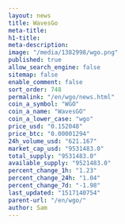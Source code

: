 ```yaml
---
layout: news
title: WavesGo
meta-title: 
h1-title: 
meta-description: 
image: "/media/1382998/wgo.png"
published: true
allow_search_engine: false
sitemap: false
enable_comment: false
sort_order: 748
permalink: "/en/wgo/news.html"
coin_a_symbol: "WGO"
coin_a_name: "WavesGO"
coin_a_lower_case: "wgo"
price_usd: "0.152048"
price_btc: "0.00001294"
24h_volume_usd: "621.167"
market_cap_usd: "9531483.0"
total_supply: "9531483.0"
available_supply: "9521483.0"
percent_change_1h: "1.23"
percent_change_24h: "1.04"
percent_change_7d: "-1.98"
last_updated: "1517140754"
parent-url: "/en/wgo/"
author: Sam
---
```


